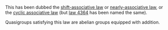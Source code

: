 This has been dubbed the [shift-associative
law](https://arxiv.org/pdf/2408.07078) or [nearly-associative
law](https://arxiv.org/pdf/2409.00390), or the [cyclic associative law](https://arxiv.org/abs/1007.2285) (but [law 4364](https://teorth.github.io/equational_theories/implications/?4364) has been named the same).

Quasigroups satisfying this law are abelian groups equipped with addition.
